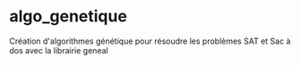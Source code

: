 # algo_genetique
 Création d'algorithmes génétique pour résoudre les problèmes SAT et Sac à dos avec la librairie geneal
